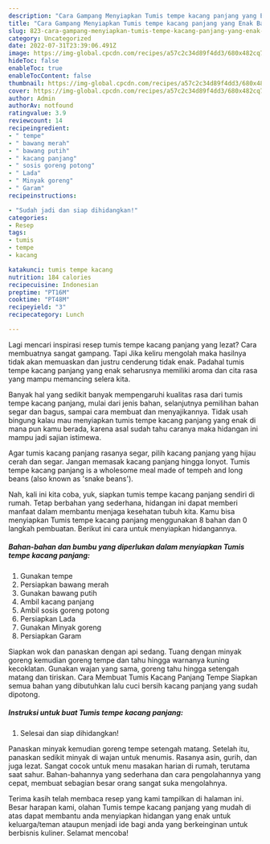 ```yaml
---
description: "Cara Gampang Menyiapkan Tumis tempe kacang panjang yang Enak Banget"
title: "Cara Gampang Menyiapkan Tumis tempe kacang panjang yang Enak Banget"
slug: 823-cara-gampang-menyiapkan-tumis-tempe-kacang-panjang-yang-enak-banget
category: Uncategorized
date: 2022-07-31T23:39:06.491Z
image: https://img-global.cpcdn.com/recipes/a57c2c34d89f4dd3/680x482cq70/tumis-tempe-kacang-panjang-foto-resep-utama.jpg
hideToc: false
enableToc: true
enableTocContent: false
thumbnail: https://img-global.cpcdn.com/recipes/a57c2c34d89f4dd3/680x482cq70/tumis-tempe-kacang-panjang-foto-resep-utama.jpg
cover: https://img-global.cpcdn.com/recipes/a57c2c34d89f4dd3/680x482cq70/tumis-tempe-kacang-panjang-foto-resep-utama.jpg
author: Admin
authorAv: notfound
ratingvalue: 3.9
reviewcount: 14
recipeingredient:
- " tempe"
- " bawang merah"
- " bawang putih"
- " kacang panjang"
- " sosis goreng potong"
- " Lada"
- " Minyak goreng"
- " Garam"
recipeinstructions:

- "Sudah jadi dan siap dihidangkan!"
categories:
- Resep
tags:
- tumis
- tempe
- kacang

katakunci: tumis tempe kacang 
nutrition: 184 calories
recipecuisine: Indonesian
preptime: "PT16M"
cooktime: "PT48M"
recipeyield: "3"
recipecategory: Lunch

---
```



Lagi mencari inspirasi resep tumis tempe kacang panjang yang lezat? Cara membuatnya sangat gampang. Tapi Jika keliru mengolah maka hasilnya tidak akan memuaskan dan justru cenderung tidak enak. Padahal tumis tempe kacang panjang yang enak seharusnya memiliki aroma dan cita rasa yang mampu memancing selera kita.


Banyak hal yang sedikit banyak mempengaruhi kualitas rasa dari tumis tempe kacang panjang, mulai dari jenis bahan, selanjutnya pemilihan bahan segar dan bagus, sampai cara membuat dan menyajikannya. Tidak usah bingung kalau mau menyiapkan tumis tempe kacang panjang yang enak di mana pun kamu berada, karena asal sudah tahu caranya maka hidangan ini mampu jadi sajian istimewa.

Agar tumis kacang panjang rasanya segar, pilih kacang panjang yang hijau cerah dan segar. Jangan memasak kacang panjang hingga lonyot. Tumis tempe kacang panjang is a wholesome meal made of tempeh and long beans (also known as &#39;snake beans&#39;).


Nah, kali ini kita coba, yuk, siapkan tumis tempe kacang panjang sendiri di rumah. Tetap berbahan yang sederhana, hidangan ini dapat memberi manfaat dalam membantu menjaga kesehatan tubuh kita. Kamu bisa menyiapkan Tumis tempe kacang panjang menggunakan 8 bahan dan 0 langkah pembuatan. Berikut ini cara untuk menyiapkan hidangannya.

<!--inarticleads1-->

##### Bahan-bahan dan bumbu yang diperlukan dalam menyiapkan Tumis tempe kacang panjang:

1. Gunakan  tempe
1. Persiapkan  bawang merah
1. Gunakan  bawang putih
1. Ambil  kacang panjang
1. Ambil  sosis goreng potong
1. Persiapkan  Lada
1. Gunakan  Minyak goreng
1. Persiapkan  Garam


Siapkan wok dan panaskan dengan api sedang. Tuang dengan minyak goreng kemudian goreng tempe dan tahu hingga warnanya kuning kecoklatan. Gunakan wajan yang sama, goreng tahu hingga setengah matang dan tiriskan. Cara Membuat Tumis Kacang Panjang Tempe Siapkan semua bahan yang dibutuhkan lalu cuci bersih kacang panjang yang sudah dipotong. 

<!--inarticleads2-->

##### Instruksi untuk buat Tumis tempe kacang panjang:


1. Selesai dan siap dihidangkan!

Panaskan minyak kemudian goreng tempe setengah matang. Setelah itu, panaskan sedikit minyak di wajan untuk menumis. Rasanya asin, gurih, dan juga lezat. Sangat cocok untuk menu masakan harian di rumah, terutama saat sahur. Bahan-bahannya yang sederhana dan cara pengolahannya yang cepat, membuat sebagian besar orang sangat suka mengolahnya. 

Terima kasih telah membaca resep yang kami tampilkan di halaman ini. Besar harapan kami, olahan Tumis tempe kacang panjang yang mudah di atas dapat membantu anda menyiapkan hidangan yang enak untuk keluarga/teman ataupun menjadi ide bagi anda yang berkeinginan untuk berbisnis kuliner. Selamat mencoba!
